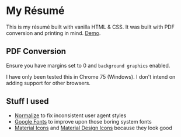 # My Résumé

This is my résumé built with vanilla HTML & CSS. It was built with PDF conversion and printing in mind. [Demo](https://timv88.github.io/resume).

## PDF Conversion

Ensure you have margins set to 0 and `background graphics` enabled. 

I have only been tested this in Chrome 75 (Windows). I don't intend on adding support for other browsers.

## Stuff I used

- [Normalize](https://necolas.github.io/normalize.css/) to fix inconsistent user agent styles
- [Google Fonts](https://fonts.google.com/) to improve upon those boring system fonts
- [Material Icons](https://material.io/tools/icons/?style=baseline) and [Material Design Icons](https://materialdesignicons.com/) because they look good

